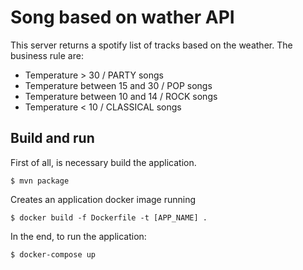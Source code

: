 # Song based on wather API

This server returns a spotify list of tracks based on the weather.
The business rule are:
* Temperature > 30 / PARTY songs
* Temperature between 15 and 30 / POP songs
* Temperature between 10 and 14 / ROCK songs 
* Temperature < 10 / CLASSICAL songs

## Build and run
First of all, is necessary build the application.

`$ mvn package`

Creates an application docker image running

`$ docker build -f Dockerfile -t [APP_NAME] .`

In the end, to run the application:

`$ docker-compose up`